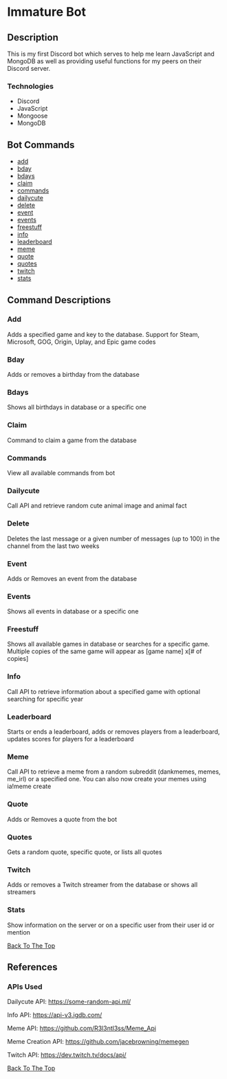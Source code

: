 # Immature Bot

## Description
This is my first Discord bot which serves to help me learn JavaScript and MongoDB as well as providing useful functions for my peers on their Discord server. 

### Technologies
- Discord
- JavaScript
- Mongoose
- MongoDB

## Bot Commands
- [add](#add)
- [bday](#bday)
- [bdays](#bdays)
- [claim](#claim)
- [commands](#commands)
- [dailycute](#dailycute)
- [delete](#delete)
- [event](#event)
- [events](#events)
- [freestuff](#freestuff)
- [info](#info)
- [leaderboard](#leaderboard)
- [meme](#meme)
- [quote](#quote)
- [quotes](#quotes)
- [twitch](#twitch)
- [stats](#stats)

## Command Descriptions
### Add
Adds a specified game and key to the database. Support for Steam, Microsoft, GOG, Origin, Uplay, and Epic game codes
### Bday
Adds or removes a birthday from the database
### Bdays
Shows all birthdays in database or a specific one
### Claim
Command to claim a game from the database
### Commands
View all available commands from bot
### Dailycute
Call API and retrieve random cute animal image and animal fact
### Delete
Deletes the last message or a given number of messages (up to 100) in the channel from the last two weeks
### Event
Adds or Removes an event from the database
### Events
Shows all events in database or a specific one
### Freestuff
Shows all available games in database or searches for a specific game. Multiple copies of the same game will appear as [game name] x[# of copies]
### Info
Call API to retrieve information about a specified game with optional searching for specific year
### Leaderboard
Starts or ends a leaderboard, adds or removes players from a leaderboard, updates scores for players for a leaderboard
### Meme
Call API to retrieve a meme from a random subreddit (dankmemes, memes, me_irl) or a specified one. You can also now create your memes using ia!meme create
### Quote
Adds or Removes a quote from the bot
### Quotes
Gets a random quote, specific quote, or lists all quotes
### Twitch
Adds or removes a Twitch streamer from the database or shows all streamers
### Stats
Show information on the server or on a specific user from their user id or mention

[Back To The Top](#Immature-Bot)

## References
### APIs Used
Dailycute API: 	https://some-random-api.ml/

Info API: https://api-v3.igdb.com/

Meme API: https://github.com/R3l3ntl3ss/Meme_Api

Meme Creation API: https://github.com/jacebrowning/memegen

Twitch API: https://dev.twitch.tv/docs/api/

[Back To The Top](#Immature-Bot)